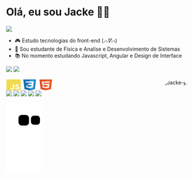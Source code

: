 <h1>Olá, eu sou  Jacke 👋😊</h1>
<img align="center" src="https://user-images.githubusercontent.com/102440740/195992284-2a237eb0-0311-4c37-b1aa-3b90652cfdc8.gif">

- 🎮 Estudo tecnologias do front-end   (*⌒∇⌒*)
- 🌠 Sou estudante de Física e Analíse e Desenvolvimento de Sistemas 
- 📚 No momento estudando Javascript, Angular e Design de Interface

<div>
 <img height="180em" src="https://github-readme-stats.vercel.app/api?username=jackelinmai&show_icons=true&theme=dracula&include_all_commits=true&count_private=true"/>
  <img height="180em" src="https://github-readme-stats.vercel.app/api/top-langs/?username=jackelinmai&layout=compact&langs_count=7&theme=dracula"/>

</div>


<div style="display: inline_block"><br>
  <img align="center" alt="Jacke-Js" height="30" width="40" src="https://raw.githubusercontent.com/devicons/devicon/master/icons/javascript/javascript-plain.svg">
 <img align="center" alt="Jacke-CSS" height="30" width="40" src="https://raw.githubusercontent.com/devicons/devicon/master/icons/css3/css3-original.svg">
  <img align="center" alt="Jacke-HTML" height="30" width="40" src="https://raw.githubusercontent.com/devicons/devicon/master/icons/html5/html5-original.svg">
  <img align="right" alt="Jacke-pic" height="190" style="border-radius:90px;" src="https://i.pinimg.com/originals/92/77/73/927773abd6228309d58c312ec5fe459c.jpg">
  
</div>



<div> 
  <a href="https://www.youtube.com/channel/UCLEiaxao3MGXiiTLZogwnGAQ" target="_blank"><img src="https://img.shields.io/badge/YouTube-FF0000?style=for-the-badge&logo=youtube&logoColor=white" target="_blank"></a>
  <a href="https://instagram.com/atelietanuki" target="_blank"><img src="https://img.shields.io/badge/-Instagram-%23E4405F?style=for-the-badge&logo=instagram&logoColor=white" target="_blank"></a>
 	<a href="https://www.twitch.tv/jackelinmai" target="_blank"><img src="https://img.shields.io/badge/Twitch-9146FF?style=for-the-badge&logo=twitch&logoColor=white" target="_blank"></a>
 <a href="https://discord.gg/jackelinmai#6841" target="_blank"><img src="https://img.shields.io/badge/Discord-7289DA?style=for-the-badge&logo=discord&logoColor=white" target="_blank"></a>
  <a href="https://www.linkedin.com/in/jacke-lin-mai-971930225/" target="_blanck"><img src="https://img.shields.io/badge/-LinkedIn-%230077B5?style=for-the-badge&logo=linkedin&logoColor=white" target="_blank"></a> 
  </div>

![snake gif](https://github.com/JackeLinMai/JackeLinMai/blob/output/github-contribution-grid-snake.svg)
